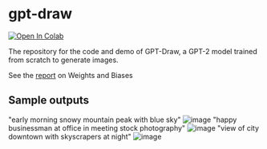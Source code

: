 # gpt-draw
[![Open In Colab](https://colab.research.google.com/assets/colab-badge.svg)](https://colab.research.google.com/github/rom1504/img2dataset/blob/master/notebook/img2dataset_getting_started.ipynb)

The repository for the code and demo of GPT-Draw, a GPT-2 model trained from scratch to generate images.

See the [report](https://wandb.ai/bcs1/gptgen/reports/GPT-Gen-pretraining-GPT-2-for-text-to-image--Vmlldzo1MzU4NTk3) on Weights and Biases

## Sample outputs
"early morning snowy mountain peak with blue sky"
![image](https://github.com/oupak/gpt-draw/assets/74593676/3582628a-1df6-403f-a899-9e1caa212a17)
"happy businessman at office in meeting stock photography"
![image](https://github.com/oupak/gpt-draw/assets/74593676/e4fd8f67-7e96-41cc-abe5-27cad5f2e613)
"view of city downtown with skyscrapers at night"
![image](https://github.com/oupak/gpt-draw/assets/74593676/4ad4694d-77a3-46a9-8113-a6b1f9619b82)
